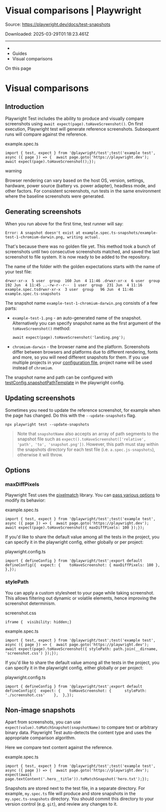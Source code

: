 # Visual comparisons | Playwright

Source: https://playwright.dev/docs/test-snapshots

Downloaded: 2025-03-29T01:18:23.461Z

---

*   [](/)
*   Guides
*   Visual comparisons

On this page

Visual comparisons
==================

Introduction[​](#introduction "Direct link to Introduction")
------------------------------------------------------------

Playwright Test includes the ability to produce and visually compare screenshots using `await expect(page).toHaveScreenshot()`. On first execution, Playwright test will generate reference screenshots. Subsequent runs will compare against the reference.

example.spec.ts

    import { test, expect } from '@playwright/test';test('example test', async ({ page }) => {  await page.goto('https://playwright.dev');  await expect(page).toHaveScreenshot();});

warning

Browser rendering can vary based on the host OS, version, settings, hardware, power source (battery vs. power adapter), headless mode, and other factors. For consistent screenshots, run tests in the same environment where the baseline screenshots were generated.

Generating screenshots[​](#generating-screenshots "Direct link to Generating screenshots")
------------------------------------------------------------------------------------------

When you run above for the first time, test runner will say:

    Error: A snapshot doesn't exist at example.spec.ts-snapshots/example-test-1-chromium-darwin.png, writing actual.

That's because there was no golden file yet. This method took a bunch of screenshots until two consecutive screenshots matched, and saved the last screenshot to file system. It is now ready to be added to the repository.

The name of the folder with the golden expectations starts with the name of your test file:

    drwxr-xr-x  5 user  group  160 Jun  4 11:46 .drwxr-xr-x  6 user  group  192 Jun  4 11:45 ..-rw-r--r--  1 user  group  231 Jun  4 11:16 example.spec.tsdrwxr-xr-x  3 user  group   96 Jun  4 11:46 example.spec.ts-snapshots

The snapshot name `example-test-1-chromium-darwin.png` consists of a few parts:

*   `example-test-1.png` - an auto-generated name of the snapshot. Alternatively you can specify snapshot name as the first argument of the `toHaveScreenshot()` method:
    
        await expect(page).toHaveScreenshot('landing.png');
    
*   `chromium-darwin` - the browser name and the platform. Screenshots differ between browsers and platforms due to different rendering, fonts and more, so you will need different snapshots for them. If you use multiple projects in your [configuration file](/docs/test-configuration), project name will be used instead of `chromium`.
    

The snapshot name and path can be configured with [testConfig.snapshotPathTemplate](/docs/api/class-testconfig#test-config-snapshot-path-template) in the playwright config.

Updating screenshots[​](#updating-screenshots "Direct link to Updating screenshots")
------------------------------------------------------------------------------------

Sometimes you need to update the reference screenshot, for example when the page has changed. Do this with the `--update-snapshots` flag.

    npx playwright test --update-snapshots

> Note that `snapshotName` also accepts an array of path segments to the snapshot file such as `expect().toHaveScreenshot(['relative', 'path', 'to', 'snapshot.png'])`. However, this path must stay within the snapshots directory for each test file (i.e. `a.spec.js-snapshots`), otherwise it will throw.

Options[​](#options "Direct link to Options")
---------------------------------------------

### maxDiffPixels[​](#maxdiffpixels "Direct link to maxDiffPixels")

Playwright Test uses the [pixelmatch](https://github.com/mapbox/pixelmatch) library. You can [pass various options](/docs/api/class-pageassertions#page-assertions-to-have-screenshot-1) to modify its behavior:

example.spec.ts

    import { test, expect } from '@playwright/test';test('example test', async ({ page }) => {  await page.goto('https://playwright.dev');  await expect(page).toHaveScreenshot({ maxDiffPixels: 100 });});

If you'd like to share the default value among all the tests in the project, you can specify it in the playwright config, either globally or per project:

playwright.config.ts

    import { defineConfig } from '@playwright/test';export default defineConfig({  expect: {    toHaveScreenshot: { maxDiffPixels: 100 },  },});

### stylePath[​](#stylepath "Direct link to stylePath")

You can apply a custom stylesheet to your page while taking screenshot. This allows filtering out dynamic or volatile elements, hence improving the screenshot determinism.

screenshot.css

    iframe {  visibility: hidden;}

example.spec.ts

    import { test, expect } from '@playwright/test';test('example test', async ({ page }) => {  await page.goto('https://playwright.dev');  await expect(page).toHaveScreenshot({ stylePath: path.join(__dirname, 'screenshot.css') });});

If you'd like to share the default value among all the tests in the project, you can specify it in the playwright config, either globally or per project:

playwright.config.ts

    import { defineConfig } from '@playwright/test';export default defineConfig({  expect: {    toHaveScreenshot: {      stylePath: './screenshot.css'    },  },});

Non-image snapshots[​](#non-image-snapshots "Direct link to Non-image snapshots")
---------------------------------------------------------------------------------

Apart from screenshots, you can use `expect(value).toMatchSnapshot(snapshotName)` to compare text or arbitrary binary data. Playwright Test auto-detects the content type and uses the appropriate comparison algorithm.

Here we compare text content against the reference.

example.spec.ts

    import { test, expect } from '@playwright/test';test('example test', async ({ page }) => {  await page.goto('https://playwright.dev');  expect(await page.textContent('.hero__title')).toMatchSnapshot('hero.txt');});

Snapshots are stored next to the test file, in a separate directory. For example, `my.spec.ts` file will produce and store snapshots in the `my.spec.ts-snapshots` directory. You should commit this directory to your version control (e.g. `git`), and review any changes to it.